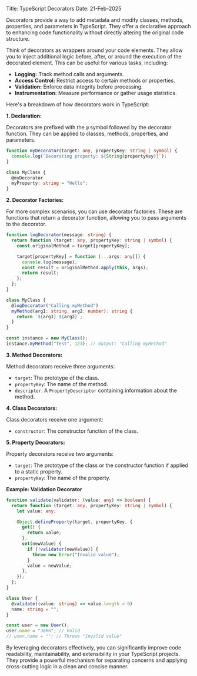 Title: TypeScript Decorators
Date: 21-Feb-2025

Decorators provide a way to add metadata and modify classes, methods, properties, and parameters in TypeScript. They offer a declarative approach to enhancing code functionality without directly altering the original code structure.

Think of decorators as wrappers around your code elements. They allow you to inject additional logic before, after, or around the execution of the decorated element.  This can be useful for various tasks, including:

* **Logging:** Track method calls and arguments.
* **Access Control:** Restrict access to certain methods or properties.
* **Validation:** Enforce data integrity before processing.
* **Instrumentation:** Measure performance or gather usage statistics.

Here's a breakdown of how decorators work in TypeScript:

**1. Declaration:**

Decorators are prefixed with the `@` symbol followed by the decorator function.  They can be applied to classes, methods, properties, and parameters.

```typescript
function myDecorator(target: any, propertyKey: string | symbol) {
  console.log(`Decorating property: ${String(propertyKey)}`);
}

class MyClass {
  @myDecorator
  myProperty: string = "Hello";
}
```

**2. Decorator Factories:**

For more complex scenarios, you can use decorator factories. These are functions that return a decorator function, allowing you to pass arguments to the decorator.

```typescript
function logDecorator(message: string) {
  return function (target: any, propertyKey: string | symbol) {
    const originalMethod = target[propertyKey];

    target[propertyKey] = function (...args: any[]) {
      console.log(message);
      const result = originalMethod.apply(this, args);
      return result;
    };
  };
}

class MyClass {
  @logDecorator("Calling myMethod")
  myMethod(arg1: string, arg2: number): string {
    return `${arg1} ${arg2}`;
  }
}

const instance = new MyClass();
instance.myMethod("Test", 123); // Output: "Calling myMethod"
```

**3. Method Decorators:**

Method decorators receive three arguments:

* `target`: The prototype of the class.
* `propertyKey`: The name of the method.
* `descriptor`: A `PropertyDescriptor` containing information about the method.

**4. Class Decorators:**

Class decorators receive one argument:

* `constructor`: The constructor function of the class.

**5. Property Decorators:**

Property decorators receive two arguments:

* `target`: The prototype of the class or the constructor function if applied to a static property.
* `propertyKey`: The name of the property.

**Example: Validation Decorator**

```typescript
function validate(validator: (value: any) => boolean) {
  return function (target: any, propertyKey: string | symbol) {
    let value: any;

    Object.defineProperty(target, propertyKey, {
      get() {
        return value;
      },
      set(newValue) {
        if (!validator(newValue)) {
          throw new Error("Invalid value");
        }
        value = newValue;
      },
    });
  };
}

class User {
  @validate((value: string) => value.length > 0)
  name: string = "";
}

const user = new User();
user.name = "John"; // Valid
// user.name = ""; // Throws "Invalid value"
```


By leveraging decorators effectively, you can significantly improve code readability, maintainability, and extensibility in your TypeScript projects. They provide a powerful mechanism for separating concerns and applying cross-cutting logic in a clean and concise manner.
